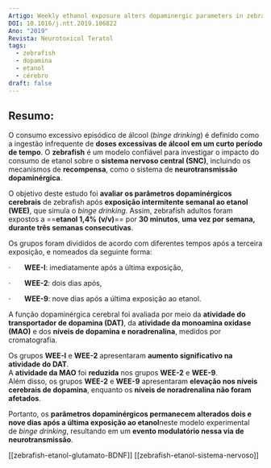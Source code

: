 ```yaml
---
Artigo: Weekly ethanol exposure alters dopaminergic parameters in zebrafish brain
DOI: 10.1016/j.ntt.2019.106822
Ano: "2019"
Revista: Neurotoxicol Teratol
tags:
  - zebrafish
  - dopamina
  - etanol
  - cérebro
draft: false
---
```

## Resumo:

O consumo excessivo episódico de álcool (_binge drinking_) é definido como a ingestão infrequente de **doses excessivas de álcool em um curto período de tempo**. O **zebrafish** é um modelo confiável para investigar o impacto do consumo de etanol sobre o **sistema nervoso central (SNC)**, incluindo os mecanismos de **recompensa**, como o sistema de **neurotransmissão dopaminérgica**.

O objetivo deste estudo foi **avaliar os parâmetros dopaminérgicos cerebrais** de zebrafish após **exposição intermitente semanal ao etanol (WEE)**, que simula o _binge drinking_. Assim, zebrafish adultos foram expostos a ==**etanol 1,4% (v/v)**== por **30 minutos**, **uma vez por semana, durante três semanas consecutivas**.

Os grupos foram divididos de acordo com diferentes tempos após a terceira exposição, e nomeados da seguinte forma:

·       **WEE-I**: imediatamente após a última exposição,

·       **WEE-2**: dois dias após,

·       **WEE-9**: nove dias após a última exposição ao etanol.

A função dopaminérgica cerebral foi avaliada por meio da **atividade do transportador de dopamina (DAT)**, da **atividade da monoamina oxidase (MAO)** e dos **níveis de dopamina e noradrenalina**, medidos por cromatografia.

Os grupos **WEE-I** e **WEE-2** apresentaram **aumento significativo na atividade do DAT**.  
A **atividade da MAO** foi **reduzida** nos grupos **WEE-2** e **WEE-9**.  
Além disso, os grupos **WEE-2** e **WEE-9** apresentaram **elevação nos níveis cerebrais de dopamina**, enquanto os **níveis de noradrenalina não foram afetados**.

Portanto, os **parâmetros dopaminérgicos permanecem alterados dois e nove dias após a última exposição ao etanol**neste modelo experimental de _binge drinking_, resultando em um **evento modulatório nessa via de neurotransmissão**.

[[zebrafish-etanol-glutamato-BDNF]]
[[zebrafish-etanol-sistema-nervoso]]